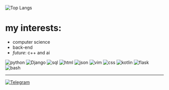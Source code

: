 ![Top Langs](https://github-readme-stats.vercel.app/api/top-langs/?username=L0puh&layout=compact&theme=rose_pine)
# my interests:
- computer science 
- back-end 
- *future*: c++ and ai 

![python](https://img.shields.io/badge/-python-3A3A3A?style=for-the-badge&logo=python)
![Django](https://img.shields.io/badge/-Django-3A3A3A?style=for-the-badge&logo=Django)
![sql](https://img.shields.io/badge/-sql-3A3A3A?style=for-the-badge&logo=mysql)
![html](https://img.shields.io/badge/HTML5-E34F26?style=for-the-badge&logo=html5)
![json](https://img.shields.io/badge/json-5E5C5C?style=for-the-badge&logo=json)
![vim](https://img.shields.io/badge/VIM-%2311AB00.svg?&style=for-the-badge&logo=vim)
![css](https://img.shields.io/badge/CSS3-1572B6?style=for-the-badge&logo=css3)
![kotlin](https://img.shields.io/badge/-kotlin-3A3A3A?style=for-the-badge&logo=kotlin)
![flask](https://img.shields.io/badge/Flask-000000?style=for-the-badge&logo=flask)
![bash](https://img.shields.io/badge/Shell_Script-121011?style=for-the-badge&logo=gnu-bash)

---
[![Telegram](https://img.shields.io/badge/Telegram-2CA5E0?style=for-the-badge&logo=telegram&logoColor=white)](https://t.me/l1opuh)
